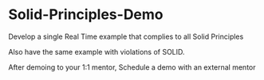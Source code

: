 # Solid-Principles-Demo

Develop a single Real Time example that complies to all Solid Principles

Also have the same example with violations of SOLID.


After demoing to your 1:1 mentor, Schedule a demo with an external mentor
